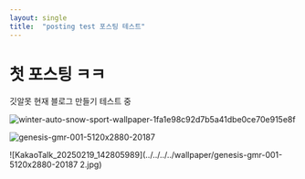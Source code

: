 ```yaml
---
layout: single
title:  "posting test 포스팅 테스트"
---
```


# 첫 포스팅 ㅋㅋ

깃알못 현재 블로그 만들기 테스트 중

![winter-auto-snow-sport-wallpaper-1fa1e98c92d7b5a41dbe0ce70e915e8f](C:\GGFB-PRACTICE\github-blog-test\0603ksh.github.io\images\2025-01-09-first\winter-auto-snow-sport-wallpaper-1fa1e98c92d7b5a41dbe0ce70e915e8f.jpg)

![genesis-gmr-001-5120x2880-20187](../images/2025-01-09-first/genesis-gmr-001-5120x2880-20187.jpg)

![KakaoTalk_20250219_142805989](../../../../wallpaper/genesis-gmr-001-5120x2880-20187 2.jpg)
